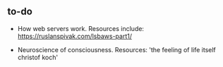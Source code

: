 ## to-do

* How web servers work. Resources include: https://ruslanspivak.com/lsbaws-part1/

* Neuroscience of consciousness. Resources: 'the feeling of life itself christof koch'

